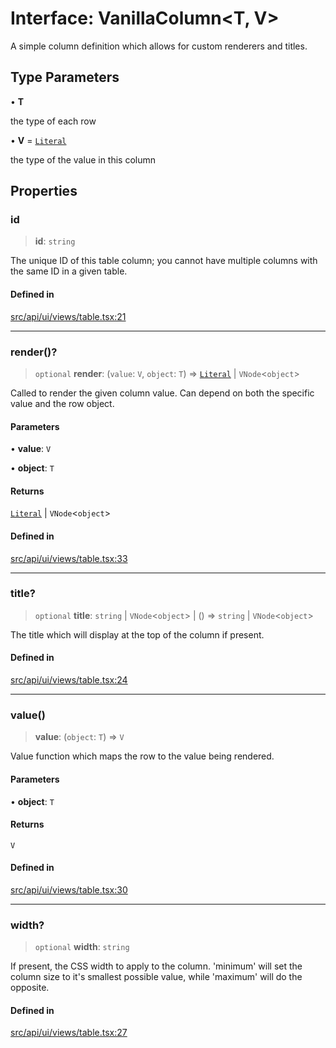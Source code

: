# Interface: VanillaColumn\<T, V\>

A simple column definition which allows for custom renderers and titles.

## Type Parameters

• **T**

the type of each row

• **V** = [`Literal`](../../expressions/type-aliases/Literal.md)

the type of the value in this column

## Properties

### id

> **id**: `string`

The unique ID of this table column; you cannot have multiple columns with the same ID in a given table.

#### Defined in

[src/api/ui/views/table.tsx:21](https://github.com/GamerGirlandCo/datacore/blob/7f32893e5430e552f1b1164e828ac7a411d6e24f/src/api/ui/views/table.tsx#L21)

***

### render()?

> `optional` **render**: (`value`: `V`, `object`: `T`) => [`Literal`](../../expressions/type-aliases/Literal.md) \| `VNode`\<`object`\>

Called to render the given column value. Can depend on both the specific value and the row object.

#### Parameters

• **value**: `V`

• **object**: `T`

#### Returns

[`Literal`](../../expressions/type-aliases/Literal.md) \| `VNode`\<`object`\>

#### Defined in

[src/api/ui/views/table.tsx:33](https://github.com/GamerGirlandCo/datacore/blob/7f32893e5430e552f1b1164e828ac7a411d6e24f/src/api/ui/views/table.tsx#L33)

***

### title?

> `optional` **title**: `string` \| `VNode`\<`object`\> \| () => `string` \| `VNode`\<`object`\>

The title which will display at the top of the column if present.

#### Defined in

[src/api/ui/views/table.tsx:24](https://github.com/GamerGirlandCo/datacore/blob/7f32893e5430e552f1b1164e828ac7a411d6e24f/src/api/ui/views/table.tsx#L24)

***

### value()

> **value**: (`object`: `T`) => `V`

Value function which maps the row to the value being rendered.

#### Parameters

• **object**: `T`

#### Returns

`V`

#### Defined in

[src/api/ui/views/table.tsx:30](https://github.com/GamerGirlandCo/datacore/blob/7f32893e5430e552f1b1164e828ac7a411d6e24f/src/api/ui/views/table.tsx#L30)

***

### width?

> `optional` **width**: `string`

If present, the CSS width to apply to the column. 'minimum' will set the column size to it's smallest possible value, while 'maximum' will do the opposite.

#### Defined in

[src/api/ui/views/table.tsx:27](https://github.com/GamerGirlandCo/datacore/blob/7f32893e5430e552f1b1164e828ac7a411d6e24f/src/api/ui/views/table.tsx#L27)
